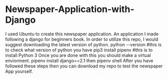 # Newspaper-Application-with-Django
I used Ubuntu to create this newspaper application. 
An application I made following a django for beginners book.
In order to utilize this repo, I would suggest downloading the latest version of python.
python --version #this is to check what version of python you have
pip3 install pipenv #this is to install Python 3
Once you are done with this you should make a virtual enviorment. 
pipenv install django==2.1 then pipenv shell
After you have followed these steps then you can download my repo to test the newspaper App yourself. 
